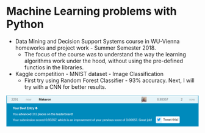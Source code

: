 # Machine Learning problems with Python

* Data Mining and Decision Support Systems course in WU-Vienna homeworks and project work - Summer Semester 2018.
  * The focus of the course was to understand the way the learning algorithms work under the hood, without using the pre-defined functios in the libraries.  
* Kaggle competition - MNIST dataset - Image Classification 
  * First try using Random Forest Classifier - 93% accuracy. Next, I will try with a CNN for better results.

![1st](https://github.com/makaronski/Data_Mining_Python/blob/master/Kaggle/MNIST_1st.PNG)
 
